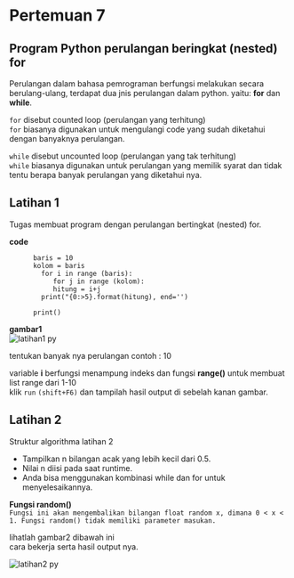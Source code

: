 # Pertemuan 7
## Program Python perulangan beringkat (nested) for

Perulangan dalam bahasa pemrograman berfungsi melakukan secara berulang-ulang, terdapat dua jnis perulangan dalam python. yaitu: **for** dan **while**.

`for` disebut counted loop (perulangan yang terhitung)<br>
`for` biasanya digunakan untuk mengulangi code yang sudah diketahui dengan banyaknya perulangan.

`while` disebut uncounted loop (perulangan yang tak terhitung)<br>
`while` biasanya digunakan untuk perulangan yang memilik syarat dan tidak tentu berapa banyak perulangan yang diketahui nya.


## Latihan 1

Tugas membuat program dengan perulangan bertingkat (nested) for.

**code**

          baris = 10
          kolom = baris
            for i in range (baris):
               for j in range (kolom):
               hitung = i+j
            print("{0:>5}.format(hitung), end='')

          print()

**gambar1**<br>
![latihan1 py](https://user-images.githubusercontent.com/72727632/98471046-43642f80-221c-11eb-8b3b-a0fef66e2932.png)

tentukan banyak nya perulangan contoh : 10


variable **i** berfungsi menampung indeks dan fungsi **range()** untuk membuat list range dari 1-10<br>
klik `run` `(shift+F6)` dan tampilah hasil output di sebelah kanan gambar.


## Latihan 2

Struktur algorithma latihan 2

- Tampilkan n bilangan acak yang lebih kecil dari 0.5.<br>
- Nilai n diisi pada saat runtime.<br>
- Anda bisa menggunakan kombinasi while dan for untuk menyelesaikannya.

**Fungsi random()**<br>
`Fungsi ini akan mengembalikan bilangan float random x, dimana 0 < x < 1. Fungsi random() tidak memiliki parameter masukan.`

lihatlah gambar2 dibawah ini<br>
cara bekerja serta hasil output nya.

![latihan2 py](https://user-images.githubusercontent.com/72727632/98471081-83c3ad80-221c-11eb-8524-0a5144efa6da.png)
